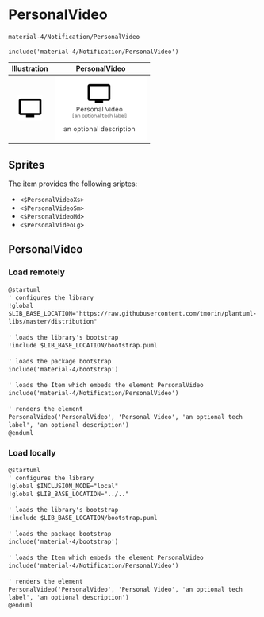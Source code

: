 # PersonalVideo


```text
material-4/Notification/PersonalVideo
```

```text
include('material-4/Notification/PersonalVideo')
```



| Illustration | PersonalVideo |
| :---: | :---: |
| ![illustration for Illustration](../../material-4/Notification/PersonalVideo.png) | ![illustration for PersonalVideo](../../material-4/Notification/PersonalVideo.Local.png) |



## Sprites
The item provides the following sriptes:

- `<$PersonalVideoXs>`
- `<$PersonalVideoSm>`
- `<$PersonalVideoMd>`
- `<$PersonalVideoLg>`





## PersonalVideo

### Load remotely
```plantuml
@startuml
' configures the library
!global $LIB_BASE_LOCATION="https://raw.githubusercontent.com/tmorin/plantuml-libs/master/distribution"

' loads the library's bootstrap
!include $LIB_BASE_LOCATION/bootstrap.puml

' loads the package bootstrap
include('material-4/bootstrap')

' loads the Item which embeds the element PersonalVideo
include('material-4/Notification/PersonalVideo')

' renders the element
PersonalVideo('PersonalVideo', 'Personal Video', 'an optional tech label', 'an optional description')
@enduml
```

### Load locally
```plantuml
@startuml
' configures the library
!global $INCLUSION_MODE="local"
!global $LIB_BASE_LOCATION="../.."

' loads the library's bootstrap
!include $LIB_BASE_LOCATION/bootstrap.puml

' loads the package bootstrap
include('material-4/bootstrap')

' loads the Item which embeds the element PersonalVideo
include('material-4/Notification/PersonalVideo')

' renders the element
PersonalVideo('PersonalVideo', 'Personal Video', 'an optional tech label', 'an optional description')
@enduml
```

